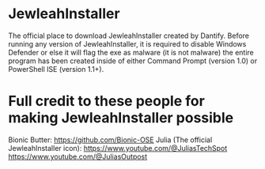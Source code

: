 # JewleahInstaller
The official place to download JewleahInstaller created by Dantify. Before running any version of JewleahInstaller, it is required to disable Windows Defender or else it will flag the exe as malware (it is not malware) the entire program has been created inside of either Command Prompt (version 1.0) or PowerShell ISE (version 1.1+).

# Full credit to these people for making JewleahInstaller possible
Bionic Butter: https://github.com/Bionic-OSE
Julia (The official JewleahInstaller icon): https://www.youtube.com/@JuliasTechSpot https://www.youtube.com/@JuliasOutpost
